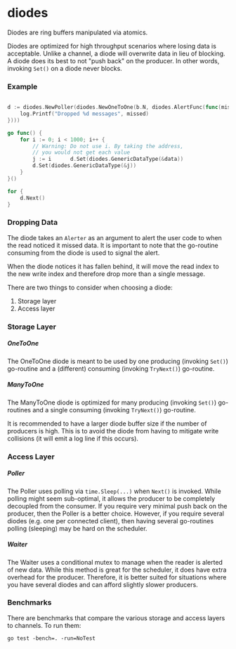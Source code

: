 # diodes

Diodes are ring buffers manipulated via atomics.

Diodes are optimized for high throughput scenarios where losing data is
acceptable. Unlike a channel, a diode will overwrite data in lieu of blocking.
A diode does its best to not "push back" on the producer. In other words,
invoking `Set()` on a diode never blocks.

### Example
```go

d := diodes.NewPoller(diodes.NewOneToOne(b.N, diodes.AlertFunc(func(missed int) {
	log.Printf("Dropped %d messages", missed)
})))

go func() {
	for i := 0; i < 1000; i++ {
		// Warning: Do not use i. By taking the address,
		// you would not get each value
		j := i 		d.Set(diodes.GenericDataType(&data))
		d.Set(diodes.GenericDataType(&j))
	}
}()

for {
	d.Next()
}

```

### Dropping Data

The diode takes an `Alerter` as an argument to alert the user code to when
the read noticed it missed data. It is important to note that the go-routine
consuming from the diode is used to signal the alert.

When the diode notices it has fallen behind, it will move the read index to
the new write index and therefore drop more than a single message.

There are two things to consider when choosing a diode:
1. Storage layer
2. Access layer

### Storage Layer

##### OneToOne

The OneToOne diode is meant to be used by one producing (invoking `Set()`)
go-routine and a (different) consuming (invoking `TryNext()`) go-routine.

##### ManyToOne

The ManyToOne diode is optimized for many producing (invoking `Set()`)
go-routines and a single consuming (invoking `TryNext()`) go-routine.

It is recommended to have a larger diode buffer size if the number of producers
is high. This is to avoid the diode from having to mitigate write collisions
(it will emit a log line if this occurs).

### Access Layer

##### Poller

The Poller uses polling via `time.Sleep(...)` when `Next()` is invoked. While
polling might seem sub-optimal, it allows the producer to be completely
decoupled from the consumer. If you require very minimal push back on the
producer, then the Poller is a better choice. However, if you require several
diodes (e.g. one per connected client), then having several go-routines
polling (sleeping) may be hard on the scheduler.

##### Waiter

The Waiter uses a conditional mutex to manage when the reader is alerted
of new data. While this method is great for the scheduler, it does have
extra overhead for the producer. Therefore, it is better suited for situations
where you have several diodes and can afford slightly slower producers.


### Benchmarks

There are benchmarks that compare the various storage and access layers to
channels. To run them:

```
go test -bench=. -run=NoTest
```
